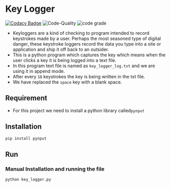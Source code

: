 # Key Logger

[![Codacy Badge](https://api.codacy.com/project/badge/Grade/9ba692973d184854a5ce8ad069120a7b)](https://app.codacy.com/gh/vatsaakash/258325_python_mini_project?utm_source=github.com&utm_medium=referral&utm_content=vatsaakash/258325_python_mini_project&utm_campaign=Badge_Grade_Settings)
![Code-Quality](https://www.code-inspector.com/project/22331/score/svg)
![code grade](https://www.code-inspector.com/project/22331/status/svg)

*   Keyloggers are a kind of checking to program intended to record keystrokes made by a user. Perhaps the most seasoned type of digital danger, these keystroke loggers record the data you type into a site or application and ship it off back to an outsider.
*   This is a python program which captures the key which means when the user clicks a key it is being logged into a text file.
*   In this program text file is named as `key_logger_log.txt` and we are using it in append mode.
*   After every `10` keystrokes the key is being written in the txt file.
*   We have replaced the `space` key with a blank space.
## Requirement
*   For this project we need to install a python library called`pynput`
## Installation
```python
pip install pynput
```
## Run
### Manual Installation and running the file
```python
python key_logger.py
```
